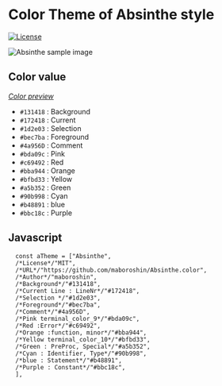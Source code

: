 # Color Theme of Absinthe style
[![License](https://img.shields.io/badge/License-MIT-blue.svg)](https://opensource.org/licenses/MIT)

![Absinthe sample image](https://user-images.githubusercontent.com/41102508/79045561-af5ec500-7c46-11ea-878d-3de05ff84e7a.png)

## Color value
*[Color preview](https://github.com/maboroshin/Absinthe.color/issues/1)*

* `#131418` : Background
* `#172418` : Current
* `#1d2e03` : Selection
* `#bec7ba` : Foreground
* `#4a956D` : Comment
* `#bda09c` : Pink
* `#c69492` : Red
* `#bba944` : Orange
* `#bfbd33` : Yellow
* `#a5b352` : Green
* `#90b998` : Cyan
* `#b48891` : blue
* `#bbc18c` : Purple

## Javascript
```
  const aTheme = ["Absinthe",
  /*License*/"MIT",
  /*URL*/"https://github.com/maboroshin/Absinthe.color",
  /*Author*/"maboroshin",
  /*Background*/"#131418",
  /*Current Line : LineNr*/"#172418",
  /*Selection */"#1d2e03",
  /*Foreground*/"#bec7ba",
  /*Comment*/"#4a956D",
  /*Pink terminal_color_9*/"#bda09c",
  /*Red :Error*/"#c69492",
  /*Orange :function, minor*/"#bba944",
  /*Yellow terminal_color_10*/"#bfbd33",
  /*Green : PreProc, Special*/"#a5b352",
  /*Cyan : Identifier, Type*/"#90b998",
  /*blue : Statement*/"#b48891",
  /*Purple : Constant*/"#bbc18c",
  ],
  ```
